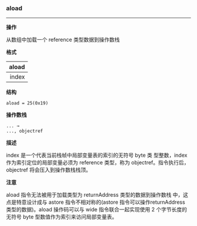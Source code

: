 
### aload

----

**操作**

从数组中加载一个 reference 类型数据到操作数栈

**格式**

| aload  |
| --------:   |
| index   |


**结构**
```
aload = 25(0x19)
```

**操作数栈**
```
... →
..., objectref
```

**描述**

index 是一个代表当前栈帧中局部变量表的索引的无符号 byte 类 型整数，index 作为索引定位的局部变量必须为 reference 类型，称为
objectref。指令执行后，objectref 将会压入到操作数栈栈顶。


**注意**

aload 指令无法被用于加载类型为 returnAddress 类型的数据到操作数栈 中，这点是特意设计成与 astore 指令不相对称的(astore 指令可以操作returnAddress 类型的数据)。aload 操作码可以与 wide 指令联合一起实现使用 2 个字节长度的无符号 byte 型数值作为索引来访问局部变量表。
